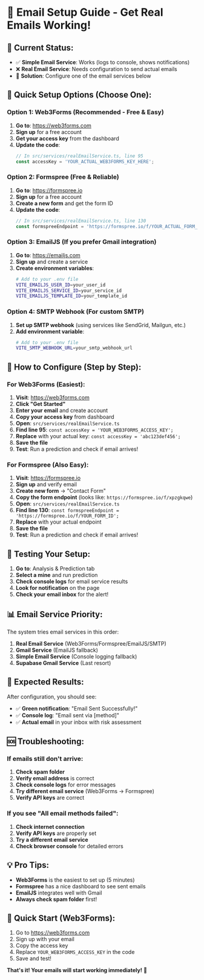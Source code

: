 # 📧 Email Setup Guide - Get Real Emails Working!

## 🎯 **Current Status:**
- ✅ **Simple Email Service**: Works (logs to console, shows notifications)
- ❌ **Real Email Service**: Needs configuration to send actual emails
- 🔧 **Solution**: Configure one of the email services below

## 🚀 **Quick Setup Options (Choose One):**

### **Option 1: Web3Forms (Recommended - Free & Easy)**

1. **Go to**: https://web3forms.com
2. **Sign up** for a free account
3. **Get your access key** from the dashboard
4. **Update the code**:
   ```typescript
   // In src/services/realEmailService.ts, line 95
   const accessKey = 'YOUR_ACTUAL_WEB3FORMS_KEY_HERE';
   ```

### **Option 2: Formspree (Free & Reliable)**

1. **Go to**: https://formspree.io
2. **Sign up** for a free account
3. **Create a new form** and get the form ID
4. **Update the code**:
   ```typescript
   // In src/services/realEmailService.ts, line 130
   const formspreeEndpoint = 'https://formspree.io/f/YOUR_ACTUAL_FORM_ID';
   ```

### **Option 3: EmailJS (If you prefer Gmail integration)**

1. **Go to**: https://emailjs.com
2. **Sign up** and create a service
3. **Create environment variables**:
   ```bash
   # Add to your .env file
   VITE_EMAILJS_USER_ID=your_user_id
   VITE_EMAILJS_SERVICE_ID=your_service_id
   VITE_EMAILJS_TEMPLATE_ID=your_template_id
   ```

### **Option 4: SMTP Webhook (For custom SMTP)**

1. **Set up SMTP webhook** (using services like SendGrid, Mailgun, etc.)
2. **Add environment variable**:
   ```bash
   # Add to your .env file
   VITE_SMTP_WEBHOOK_URL=your_smtp_webhook_url
   ```

## 🔧 **How to Configure (Step by Step):**

### **For Web3Forms (Easiest):**

1. **Visit**: https://web3forms.com
2. **Click "Get Started"**
3. **Enter your email** and create account
4. **Copy your access key** from dashboard
5. **Open**: `src/services/realEmailService.ts`
6. **Find line 95**: `const accessKey = 'YOUR_WEB3FORMS_ACCESS_KEY';`
7. **Replace** with your actual key: `const accessKey = 'abc123def456';`
8. **Save the file**
9. **Test**: Run a prediction and check if email arrives!

### **For Formspree (Also Easy):**

1. **Visit**: https://formspree.io
2. **Sign up** and verify email
3. **Create new form** → "Contact Form"
4. **Copy the form endpoint** (looks like: `https://formspree.io/f/xpzgkqwe`)
5. **Open**: `src/services/realEmailService.ts`
6. **Find line 130**: `const formspreeEndpoint = 'https://formspree.io/f/YOUR_FORM_ID';`
7. **Replace** with your actual endpoint
8. **Save the file**
9. **Test**: Run a prediction and check if email arrives!

## 🧪 **Testing Your Setup:**

1. **Go to**: Analysis & Prediction tab
2. **Select a mine** and run prediction
3. **Check console logs** for email service results
4. **Look for notification** on the page
5. **Check your email inbox** for the alert!

## 📊 **Email Service Priority:**

The system tries email services in this order:
1. **Real Email Service** (Web3Forms/Formspree/EmailJS/SMTP)
2. **Gmail Service** (EmailJS fallback)
3. **Simple Email Service** (Console logging fallback)
4. **Supabase Gmail Service** (Last resort)

## 🎉 **Expected Results:**

After configuration, you should see:
- ✅ **Green notification**: "Email Sent Successfully!"
- ✅ **Console log**: "Email sent via [method]"
- ✅ **Actual email** in your inbox with risk assessment

## 🆘 **Troubleshooting:**

### **If emails still don't arrive:**
1. **Check spam folder**
2. **Verify email address** is correct
3. **Check console logs** for error messages
4. **Try different email service** (Web3Forms → Formspree)
5. **Verify API keys** are correct

### **If you see "All email methods failed":**
1. **Check internet connection**
2. **Verify API keys** are properly set
3. **Try a different email service**
4. **Check browser console** for detailed errors

## 💡 **Pro Tips:**

- **Web3Forms** is the easiest to set up (5 minutes)
- **Formspree** has a nice dashboard to see sent emails
- **EmailJS** integrates well with Gmail
- **Always check spam folder** first!

## 🎯 **Quick Start (Web3Forms):**

1. Go to https://web3forms.com
2. Sign up with your email
3. Copy the access key
4. Replace `YOUR_WEB3FORMS_ACCESS_KEY` in the code
5. Save and test!

**That's it! Your emails will start working immediately!** 🚀







